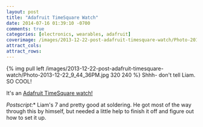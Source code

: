 ```yaml
---
layout: post
title: "Adafruit TimeSquare Watch"
date: 2014-07-16 01:39:10 -0700
comments: true
categories: [electronics, wearables, adafruit]
coverimage: /images/2013-12-22-post-adafruit-timesquare-watch/Photo-2013-12-22_9_44_36PM.jpg
attract_cols:
attract_rows:
---
```

{% img pull left /images/2013-12-22-post-adafruit-timesquare-watch/Photo-2013-12-22_9_44_36PM.jpg 320 240 %}
Shhh- don't tell Liam. SO COOL!

It's an [Adafruit TimeSquare watch!](http://www.adafruit.com/products/1225)

*Postscript:** Liam's 7 and pretty good at soldering.  He got most of the way through this by himself, but needed a little help to finish it off and figure out how to set it up.


